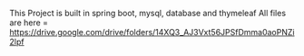 This Project is built in spring boot, mysql, database and thymeleaf 
All files are here = https://drive.google.com/drive/folders/14XQ3_AJ3Vxt56JPSfDmma0aoPNZi2lpf
